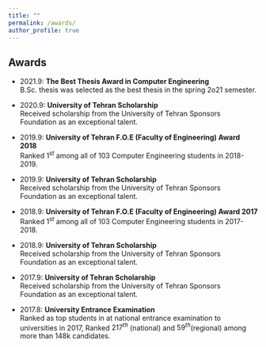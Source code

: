 ```yaml
---
title: ""
permalink: /awards/
author_profile: true
---
```


## Awards

- 2021.9: __The Best Thesis Award in Computer Engineering__\
B.Sc. thesis was selected as the best thesis in the spring 2o21 semester.

- 2020.9: __University of Tehran Scholarship__ \
Received scholarship from the University of Tehran Sponsors Foundation as an exceptional talent.

- 2019.9: __University of Tehran F.O.E (Faculty of Engineering) Award 2018__ \
Ranked $1^{st}$ among all of 103 Computer Engineering students in 2018-2019.

- 2019.9: __University of Tehran Scholarship__ \
Received scholarship from the University of Tehran Sponsors Foundation as an exceptional talent.

- 2018.9: __University of Tehran F.O.E (Faculty of Engineering) Award 2017__  \
Ranked $1^{st}$ among all of 103 Computer Engineering students in 2017-2018.

- 2018.9: __University of Tehran Scholarship__ \
Received scholarship from the University of Tehran Sponsors Foundation as an exceptional talent.

- 2017.9: __University of Tehran Scholarship__ \
Received scholarship from the University of Tehran Sponsors Foundation as an exceptional talent.

- 2017.8: __University Entrance Examination__  \
Ranked as top students in at national entrance examination to universities in 2017, Ranked $217^{th}$ (national) and $59^{th}$(regional) among more than 148k candidates.